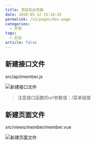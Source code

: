 ```yaml
---
title: 添加后台页面
date: 2020-05-12 15:10:15
permalink: /v3/pages/dev-page
categories: 
  - 开发
tags: 
  - 后台
article: false
---
```


## 新建接口文件

src/api/member.js

<img :src="$withBase('/img-v3/dev/adminwebapi.jpg')" alt="新建接口文件">

> 注意接口函数的url参数值：/菜单链接

## 新建页面文件

src/views/member/member.vue

<img :src="$withBase('/img-v3/dev/adminwebpage.jpg')" alt="新建页面文件">
